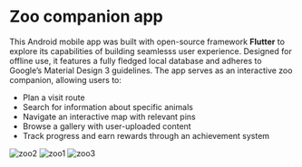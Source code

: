 # <h1>Zoo companion app</h1>

This Android mobile app was built with open-source framework **Flutter** to explore its capabilities of building seamlesss user experience. Designed for offline use, it features a fully fledged local database and adheres to Google’s Material Design 3 guidelines. The app serves as an interactive zoo companion, allowing users to:

- Plan a visit route
- Search for information about specific animals
- Navigate an interactive map with relevant pins
- Browse a gallery with user-uploaded content
- Track progress and earn rewards through an achievement system


![zoo2](https://github.com/user-attachments/assets/f2dcc0f2-7063-4d13-a933-ddfc7dc8592a)
![zoo1](https://github.com/user-attachments/assets/238be79c-593d-43fa-bb2b-3e92aafeb7e9)
![zoo3](https://github.com/user-attachments/assets/82a9f71e-a8aa-4ef2-89cf-4792467823cb)
